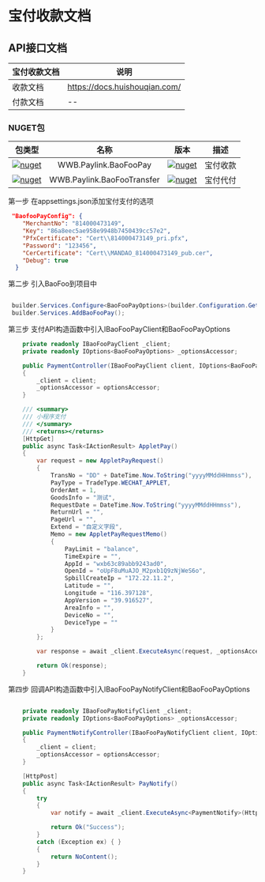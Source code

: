 ﻿宝付收款文档
===

API接口文档
---
|宝付收款文档|	说明|
| ---- | ---- |
|收款文档|	https://docs.huishouqian.com/|
|付款文档|	--|

### NUGET包

|包类型|名称|版本|描述|
|:----:|:----:|:----:|:---:|
| [![nuget](https://shields.io/badge/-Nuget-yellow?cacheSeconds=604800)](https://www.nuget.org/packages/WWB.Paylink.BaoFooPay/) | WWB.Paylink.BaoFooPay  |  [![nuget](https://img.shields.io/nuget/v/WWB.Paylink.BaoFooPay.svg?cacheSeconds=10800)](https://www.nuget.org/packages/WWB.Paylink.BaoFooPay/) | 宝付收款|
| [![nuget](https://shields.io/badge/-Nuget-yellow?cacheSeconds=604800)](https://www.nuget.org/packages/WWB.Paylink.BaoFooTransfer/) | WWB.Paylink.BaoFooTransfer  |  [![nuget](https://img.shields.io/nuget/v/WWB.Paylink.BaoFooTransfer.svg?cacheSeconds=10800)](https://www.nuget.org/packages/WWB.Paylink.BaoFooTransfer/) | 宝付代付|


第一步 在appsettings.json添加宝付支付的选项
````json
 "BaofooPayConfig": {
    "MerchantNo": "814000473149",
    "Key": "86a8eec5ae958e9948b7450439cc57e2",
    "PfxCertificate": "Cert\\814000473149_pri.pfx",
    "Password": "123456",
    "CerCertificate": "Cert\\MANDAO_814000473149_pub.cer",
    "Debug": true
  }
````

第二步 引入BaoFoo到项目中
````c#

 builder.Services.Configure<BaoFooPayOptions>(builder.Configuration.GetSection("BaofooPayConfig"));
 builder.Services.AddBaoFooPay();

````

第三步 支付API构造函数中引入IBaoFooPayClient和BaoFooPayOptions
````c#
    private readonly IBaoFooPayClient _client;
    private readonly IOptions<BaoFooPayOptions> _optionsAccessor;

    public PaymentController(IBaoFooPayClient client, IOptions<BaoFooPayOptions> optionsAccessor)
    {
        _client = client;
        _optionsAccessor = optionsAccessor;
    }

    /// <summary>
    /// 小程序支付
    /// </summary>
    /// <returns></returns>
    [HttpGet]
    public async Task<IActionResult> AppletPay()
    {
        var request = new AppletPayRequest()
        {
            TransNo = "DD" + DateTime.Now.ToString("yyyyMMddHHmmss"),
            PayType = TradeType.WECHAT_APPLET,
            OrderAmt = 1,
            GoodsInfo = "测试",
            RequestDate = DateTime.Now.ToString("yyyyMMddHHmmss"),
            ReturnUrl = "",
            PageUrl = "",
            Extend = "自定义字段",
            Memo = new AppletPayRequestMemo()
            {
                PayLimit = "balance",
                TimeExpire = "",
                AppId = "wxb63c89abb9243ad0",
                OpenId = "oUpF8uMuAJO_M2pxb1Q9zNjWeS6o",
                SpbillCreateIp = "172.22.11.2",
                Latitude = "",
                Longitude = "116.397128",
                AppVersion = "39.916527",
                AreaInfo = "",
                DeviceNo = "",
                DeviceType = ""
            }
        };

        var response = await _client.ExecuteAsync(request, _optionsAccessor.Value);

        return Ok(response);
    }
````

第四步 回调API构造函数中引入IBaoFooPayNotifyClient和BaoFooPayOptions

````c#

    private readonly IBaoFooPayNotifyClient _client;
    private readonly IOptions<BaoFooPayOptions> _optionsAccessor;

    public PaymentNotifyController(IBaoFooPayNotifyClient client, IOptions<BaoFooPayOptions> optionsAccessor)
    {
        _client = client;
        _optionsAccessor = optionsAccessor;
    }

    [HttpPost]
    public async Task<IActionResult> PayNotify()
    {
        try
        {
            var notify = await _client.ExecuteAsync<PaymentNotify>(HttpContext.Request, _optionsAccessor.Value);

            return Ok("Success");
        }
        catch (Exception ex) { }
        {
            return NoContent();
        }
    }

````